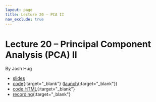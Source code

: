 ```yaml
---
layout: page
title: Lecture 20 – PCA II
nav_exclude: true
---
```


# Lecture 20 – Principal Component Analysis (PCA) II

By Josh Hug

- [slides](https://docs.google.com/presentation/d/1-aDu0ILCkPx3iCcJGB3YXci-L4g90Q6AarXU6wffLB8/edit?usp=sharing)
- [code](https://github.com/DS-100/sp22/tree/main/lec/lec20){:target="_blank"} ([launch](https://data100.datahub.berkeley.edu/hub/user-redirect/git-pull?repo=https%3A%2F%2Fgithub.com%2FDS-100%2Fsp22&urlpath=lab%2Ftree%2Fsp22%2Flec%2Flec20%2Flec20-PCA.ipynb&branch=main){:target="_blank"})
- [code HTML](../../resources/assets/lectures/lec20/lec20-PCA.html){:target="_blank"}
- [recording](https://youtu.be/lLQKBnnmlS8){:target="_blank"}

<!--
A reminder – the right column of the table below contains _Quick Checks_. These are **not** required but suggested to help you check your understanding.

<table>
<colgroup>
<col style="width: 25%" />
<col style="width: 25%" />
<col style="width: 25%" />
</colgroup>
<thead>
<tr class="header">
<th></th>
<th>Video</th>
<th>Quick Check</th>
</tr>
</thead>
<tbody>
<tr>
<td><strong>20.1</strong> <br />Gradient descent in one dimension. Convexity.</td>
<td><iframe width="300" height="" src="https://youtube.com/embed/gQq93hzecHM" frameborder="0" allow="accelerometer; autoplay; encrypted-media; gyroscope; picture-in-picture" allowfullscreen=""></iframe></td>
<td><a href="https://forms.gle/m4za3Jh4ujmvVbWx5" target="\_blank">20.1</a></td>
</tr>
<tr>
<td><strong>20.2</strong> <br />Various methods of optimizing loss functions in one dimension.</td>
<td><iframe width="300" height="" src="https://youtube.com/embed/AzxMoqcyWzI" frameborder="0" allow="accelerometer; autoplay; encrypted-media; gyroscope; picture-in-picture" allowfullscreen=""></iframe></td>
<td><a href="https://forms.gle/UWr3sJARPiukg53DA" target="\_blank">20.2</a></td>
</tr>
<tr>
<td><strong>20.3</strong> <br />Gradient descent in multiple dimensions. Interpretation of gradients.</td>
<td><iframe width="300" height="" src="https://youtube.com/embed/16nIdtc5x9k" frameborder="0" allow="accelerometer; autoplay; encrypted-media; gyroscope; picture-in-picture" allowfullscreen=""></iframe></td>
<td><a href="https://forms.gle/1E4gUP3moKA8knKJ8" target="\_blank">20.3</a></td>
</tr>
<tr>
<td><strong>20.4</strong> <br />Stochastic gradient descent (SGD). Comparison between gradient descent and SGD.</td>
<td><iframe width="300" height="" src="https://youtube.com/embed/CWaZS14cdh8" frameborder="0" allow="accelerometer; autoplay; encrypted-media; gyroscope; picture-in-picture" allowfullscreen=""></iframe></td>
<td><a href="https://forms.gle/LNxjyjkRCktkF4fR8" target="\_blank">20.4</a></td>
</tr>
</tbody></table>
-->
